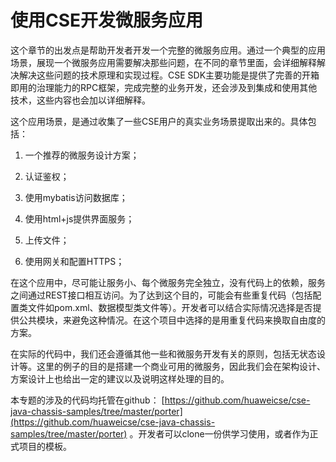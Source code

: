 # 使用CSE开发微服务应用

这个章节的出发点是帮助开发者开发一个完整的微服务应用。通过一个典型的应用场景，展现一个微服务应用需要解决那些问题，在不同的章节里面，会详细解释解决解决这些问题的技术原理和实现过程。CSE SDK主要功能是提供了完善的开箱即用的治理能力的RPC框架，完成完整的业务开发，还会涉及到集成和使用其他技术，这些内容也会加以详细解释。

这个应用场景，是通过收集了一些CSE用户的真实业务场景提取出来的。具体包括：

1. 一个推荐的微服务设计方案；

2. 认证鉴权；

3. 使用mybatis访问数据库；

4. 使用html+js提供界面服务；

5. 上传文件；

6. 使用网关和配置HTTPS；

在这个应用中，尽可能让服务小、每个微服务完全独立，没有代码上的依赖，服务之间通过REST接口相互访问。为了达到这个目的，可能会有些重复代码（包括配置类文件如pom.xml、数据模型类文件等）。开发者可以结合实际情况选择是否提供公共模块，来避免这种情况。在这个项目中选择的是用重复代码来换取自由度的方案。

在实际的代码中，我们还会遵循其他一些和微服务开发有关的原则，包括无状态设计等。这里的例子的目的是搭建一个商业可用的微服务，因此我们会在架构设计、方案设计上也给出一定的建议以及说明这样处理的目的。

本专题的涉及的代码均托管在github： [https://github.com/huaweicse/cse-java-chassis-samples/tree/master/porter](https://github.com/huaweicse/cse-java-chassis-samples/tree/master/porter) 。开发者可以clone一份供学习使用，或者作为正式项目的模板。

